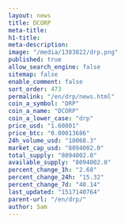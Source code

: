 ```yaml
---
layout: news
title: DCORP
meta-title: 
h1-title: 
meta-description: 
image: "/media/1383822/drp.png"
published: true
allow_search_engine: false
sitemap: false
enable_comment: false
sort_order: 473
permalink: "/en/drp/news.html"
coin_a_symbol: "DRP"
coin_a_name: "DCORP"
coin_a_lower_case: "drp"
price_usd: "1.60801"
price_btc: "0.00013686"
24h_volume_usd: "18068.3"
market_cap_usd: "8094002.0"
total_supply: "8094002.0"
available_supply: "8094002.0"
percent_change_1h: "2.68"
percent_change_24h: "15.32"
percent_change_7d: "40.14"
last_updated: "1517140764"
parent-url: "/en/drp/"
author: Sam
---
```


